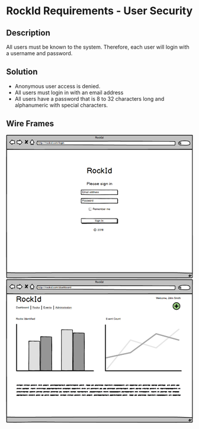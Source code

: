 # RockId Requirements - User Security #

## Description ##

All users must be known to the system. Therefore, each user will login with a username and password.

## Solution ##

* Anonymous user access is denied.
* All users must login in with an email address
* All users have a password that is 8 to 32 characters long and alphanumeric with special characters.

## Wire Frames ##

![Login](https://github.com/erniep888/RockId/blob/master/Documents/wireframe-png/Login.png?raw=true)
![Dashboard](https://github.com/erniep888/RockId/blob/master/Documents/wireframe-png/Dashboard.png?raw=true)